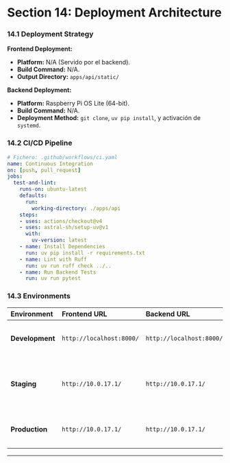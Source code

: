 # Section 14: Deployment Architecture

### **14.1 Deployment Strategy**

**Frontend Deployment:**
-   **Platform:** N/A (Servido por el backend).
-   **Build Command:** N/A.
-   **Output Directory:** `apps/api/static/`

**Backend Deployment:**
-   **Platform:** Raspberry Pi OS Lite (64-bit).
-   **Build Command:** N/A.
-   **Deployment Method:** `git clone`, `uv pip install`, y activación de `systemd`.

### **14.2 CI/CD Pipeline**

```yaml
# Fichero: .github/workflows/ci.yaml
name: Continuous Integration
on: [push, pull_request]
jobs:
  test-and-lint:
    runs-on: ubuntu-latest
    defaults:
      run:
        working-directory: ./apps/api
    steps:
    - uses: actions/checkout@v4
    - uses: astral-sh/setup-uv@v1
      with:
        uv-version: latest
    - name: Install Dependencies
      run: uv pip install -r requirements.txt
    - name: Lint with Ruff
      run: uv run ruff check ../..
    - name: Run Backend Tests
      run: uv run pytest
```

### **14.3 Environments**

| Environment | Frontend URL | Backend URL | Purpose |
| :--- | :--- | :--- | :--- |
| **Development** | `http://localhost:8000/` | `http://localhost:8000/` | Desarrollo y pruebas en la máquina local. |
| **Staging** | `http://10.0.17.1/` | `http://10.0.17.1/` | Un Raspberry Pi dedicado para pruebas de aceptación. |
| **Production** | `http://10.0.17.1/` | `http://10.0.17.1/` | Dispositivos desplegados en los eventos. |

---